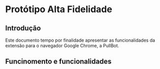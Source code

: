 # Protótipo Alta Fidelidade

## Introdução
Este documento tempo por finalidade apresentar as funcionalidades da extensão para o navegador Google Chrome, a PullBot.

## Funcinomento e funcionalidades